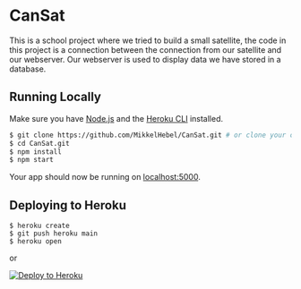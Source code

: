 # CanSat

This is a school project where we tried to build a small satellite, the code in this project is a connection between the connection from our satellite and our webserver. Our webserver is used to display data we have stored in a database.

## Running Locally

Make sure you have [Node.js](http://nodejs.org/) and the [Heroku CLI](https://cli.heroku.com/) installed.

```sh
$ git clone https://github.com/MikkelHebel/CanSat.git # or clone your own fork
$ cd CanSat.git
$ npm install
$ npm start
```

Your app should now be running on [localhost:5000](http://localhost:5000/).

## Deploying to Heroku

```
$ heroku create
$ git push heroku main
$ heroku open
```
or

[![Deploy to Heroku](https://www.herokucdn.com/deploy/button.png)](https://heroku.com/deploy)
